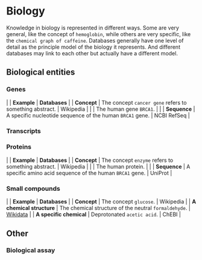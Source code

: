 # Biology

Knowledge in biology is represented in different ways. Some are very general, like the concept of `hemoglobin`,
while others are very specific, like the `chemical graph of caffeine`. Databases generally have one level of
detail as the principle model of the biology it represents. And different databases may link to each other
but actually have a different model.

## Biological entities

### Genes

| | **Example** | **Databases** |
| **Concept**  | The concept `cancer gene` refers to something abstract. | Wikipedia |
|              | The human gene `BRCA1`. | |
| **Sequence** | A specific nucleotide sequence of the human `BRCA1` gene. | NCBI RefSeq |

### Transcripts

### Proteins

| | **Example** | **Databases** |
| **Concept**  | The concept `enzyme` refers to something abstract. | Wikipedia |
|              | The human protein. | |
| **Sequence** | A specific amino acid sequence of the human `BRCA1` gene. | UniProt |

### Small compounds

| | **Example** | **Databases** |
| **Concept**  | The concept `glucose`. | Wikipedia |
| **A chemical structure** | The chemical structure of the neutral `formaldehyde`. | [Wikidata](wikidata.md) |
| **A specific chemical** | Deprotonated `acetic acid`. | ChEBI |

## Other

### Biological assay
